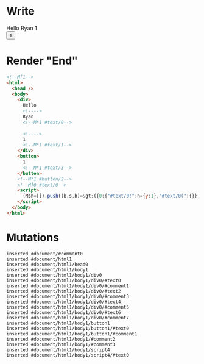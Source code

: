 # Write
  <!M[1><div>Hello <!>Ryan<!M*1 #text/0> <!>1<!M*1 #text/1></div><button>1<!M*1 #text/3></button><!M*1 #button/2><!M]0 #text/0><script>(M$h=[]).push((b,s,h)=>({0:{"#text/0!":h={y:1},"#text/0(":{}},1:h}),[1,"packages/translator-tags/src/__tests__/fixtures/define-tag-render/template.marko_1_y",])</script>


# Render "End"
```html
<!--M[1-->
<html>
  <head />
  <body>
    <div>
      Hello 
      <!---->
      Ryan
      <!--M*1 #text/0-->
       
      <!---->
      1
      <!--M*1 #text/1-->
    </div>
    <button>
      1
      <!--M*1 #text/3-->
    </button>
    <!--M*1 #button/2-->
    <!--M]0 #text/0-->
    <script>
      (M$h=[]).push((b,s,h)=&gt;({0:{"#text/0!":h={y:1},"#text/0(":{}},1:h}),[1,"packages/translator-tags/src/__tests__/fixtures/define-tag-render/template.marko_1_y",])
    </script>
  </body>
</html>
```

# Mutations
```
inserted #document/#comment0
inserted #document/html1
inserted #document/html1/head0
inserted #document/html1/body1
inserted #document/html1/body1/div0
inserted #document/html1/body1/div0/#text0
inserted #document/html1/body1/div0/#comment1
inserted #document/html1/body1/div0/#text2
inserted #document/html1/body1/div0/#comment3
inserted #document/html1/body1/div0/#text4
inserted #document/html1/body1/div0/#comment5
inserted #document/html1/body1/div0/#text6
inserted #document/html1/body1/div0/#comment7
inserted #document/html1/body1/button1
inserted #document/html1/body1/button1/#text0
inserted #document/html1/body1/button1/#comment1
inserted #document/html1/body1/#comment2
inserted #document/html1/body1/#comment3
inserted #document/html1/body1/script4
inserted #document/html1/body1/script4/#text0
```
